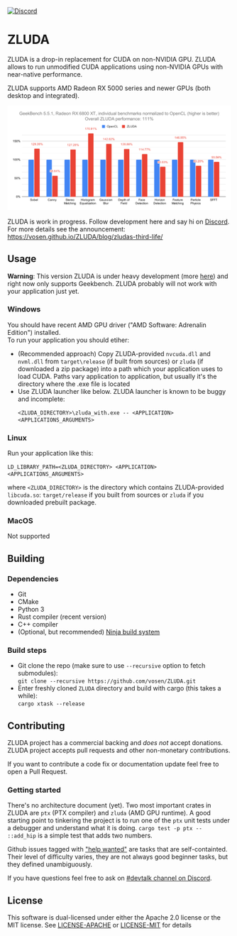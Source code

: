 [![Discord](https://img.shields.io/badge/Discord-%235865F2.svg?style=for-the-badge&logo=discord&logoColor=white)](https://discord.gg/sg6BNzXuc7)

# ZLUDA

ZLUDA is a drop-in replacement for CUDA on non-NVIDIA GPU. ZLUDA allows to run unmodified CUDA applications using non-NVIDIA GPUs with near-native performance.

ZLUDA supports AMD Radeon RX 5000 series and newer GPUs (both desktop and integrated).

![GeekBench 5.5.1 chart](geekbench.svg)

ZLUDA is work in progress. Follow development here and say hi on [Discord](https://discord.gg/sg6BNzXuc7). For more details see the announcement: https://vosen.github.io/ZLUDA/blog/zludas-third-life/

## Usage
**Warning**: This version ZLUDA is under heavy development (more [here](https://vosen.github.io/ZLUDA/blog/zludas-third-life/)) and right now only supports Geekbench. ZLUDA probably will not work with your application just yet.

### Windows
You should have recent AMD GPU driver ("AMD Software: Adrenalin Edition") installed.\
To run your application you should etiher:
* (Recommended approach) Copy ZLUDA-provided `nvcuda.dll` and `nvml.dll` from `target\release` (if built from sources) or `zluda` (if downloaded a zip package) into a path which your application uses to load CUDA. Paths vary application to application, but usually it's the directory where the .exe file is located
* Use ZLUDA launcher like below. ZLUDA launcher is known to be buggy and incomplete:
    ```
    <ZLUDA_DIRECTORY>\zluda_with.exe -- <APPLICATION> <APPLICATIONS_ARGUMENTS>
    ```

### Linux

Run your application like this:
```
LD_LIBRARY_PATH=<ZLUDA_DIRECTORY> <APPLICATION> <APPLICATIONS_ARGUMENTS>
```

where `<ZLUDA_DIRECTORY>` is the directory which contains ZLUDA-provided `libcuda.so`: `target/release` if you built from sources or `zluda` if you downloaded prebuilt package.

### MacOS

Not supported

## Building

### Dependencies

* Git
* CMake
* Python 3
* Rust compiler (recent version)
* C++ compiler
* (Optional, but recommended) [Ninja build system](https://ninja-build.org/)

### Build steps

* Git clone the repo (make sure to use `--recursive` option to fetch submodules):  
`git clone --recursive https://github.com/vosen/ZLUDA.git`  
* Enter freshly cloned `ZLUDA` directory and build with cargo (this takes a while):  
`cargo xtask --release`

## Contributing

ZLUDA project has a commercial backing and _does not_ accept donations.
ZLUDA project accepts pull requests and other non-monetary contributions.

If you want to contribute a code fix or documentation update feel free to open a Pull Request.

### Getting started

There's no architecture document (yet). Two most important crates in ZLUDA are `ptx` (PTX compiler) and `zluda` (AMD GPU runtime). A good starting point to tinkering the project is to run one of the `ptx` unit tests under a debugger and understand what it is doing. `cargo test -p ptx -- ::add_hip` is a simple test that adds two numbers.

Github issues tagged with ["help wanted"](https://github.com/vosen/ZLUDA/issues?q=is%3Aissue+is%3Aopen+label%3A%22help+wanted%22) are tasks that are self-containted. Their level of difficulty varies, they are not always good beginner tasks, but they defined unambiguously.

If you have questions feel free to ask on [#devtalk channel on Discord](https://discord.com/channels/1273316903783497778/1303329281409159270).


## License

This software is dual-licensed under either the Apache 2.0 license or the MIT license. See [LICENSE-APACHE](LICENSE-APACHE) or [LICENSE-MIT](LICENSE-MIT) for details
